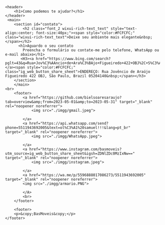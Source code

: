 <!DOCTYPE html>
<html lang="pt-br">
<head>
    <meta charset="UTF-8">
    <title>BasMoveis</title>
    <link rel="stylesheet" href="styles.css">

</head>
<body>
    
    <header>
        <h1>Como podemos te ajudar?</h1>
    </header>
     <main>
        <section id="contato">
            <h2 class="font_2 wixui-rich-text_text" style="text-align:center; font-size:40px;"><span style="color:#FCFCFC;" class="wixui-rich-text_text">Deixe seu anbiente mais elegante&nbsp;</span></h2>
          <h1>Aguardo o seu contato 
            Preencha o formulário ou contate-me pelo telefone, WhatsApp ou e-mail abaixo</h1>
           <H3><a href="https://www.bing.com/search?pglt=43&q=Rua+Jov%C3%AAncio+de+Ara%C3%BAjo+Figueiredo+422+OBJ%2C+S%C3%A3o+Paulo%2C+Brazil+05204140&cvid=04cc37b07dec41c0a4fa582f02334544&gs_lcrp=EgZjaHJvbWUyBggAEEUYOdIBCDI4OTNqMGoxqAIAsAIA&FORM=ANNTA1&PC=U531"></a><span style="color:#FCFCFC;" class="ig_web_button_share_sheet">ENDEREÇO: Rua Jovêncio de Araújo Figueiredo 422 OBJ, São Paulo, Brazil 05204140&nbsp;</span></h3>
        </section>
        </main>
    <br>
        <footer>
            <a href="https://github.com/bielsoaresaraujo?tab=overview&amp;from=2023-05-01&amp;to=2023-05-31" target="_blank" rel="noopener noreferrer">
                <img src="./imgg/gmail.jpeg">
        
            </a>
            <a href="https://api.whatsapp.com/send?phone=5511943692005&text=ol%C3%A1%20samuel!!!&lang=pt_br" target="_blank" rel="noopener noreferrer">
                <img src="./imgg/WhatsApp.jpeg">
        
            </a>
            <a href="https://www.instagram.com/basmoveis?utm_source=ig_web_button_share_sheet&igsh=ZDNlZDc0MzIxNw==" target="_blank" rel="noopener noreferrer">
                <img src="./imgg/instagram.jpeg">
                
            </a>
            <a href="https://wa.me/p/5596888017086273/5511943692005" target="_blank" rel="noopener noreferrer">
            <img src="./imgg/armario.PNG">

            </A>
            <br>
        </footer>
       
        <footer>
        <p>&copy;BasMoveis&copy;</p>
    </footer>
</body>
</html>
